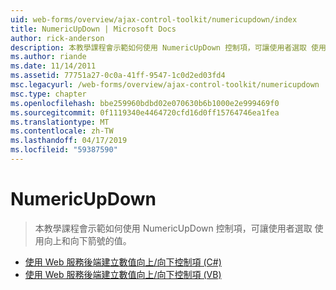 ```yaml
---
uid: web-forms/overview/ajax-control-toolkit/numericupdown/index
title: NumericUpDown | Microsoft Docs
author: rick-anderson
description: 本教學課程會示範如何使用 NumericUpDown 控制項，可讓使用者選取 使用向上和向下箭號的值。
ms.author: riande
ms.date: 11/14/2011
ms.assetid: 77751a27-0c0a-41ff-9547-1c0d2ed03fd4
msc.legacyurl: /web-forms/overview/ajax-control-toolkit/numericupdown
msc.type: chapter
ms.openlocfilehash: bbe259960bdbd02e070630b6b1000e2e999469f0
ms.sourcegitcommit: 0f1119340e4464720cfd16d0ff15764746ea1fea
ms.translationtype: MT
ms.contentlocale: zh-TW
ms.lasthandoff: 04/17/2019
ms.locfileid: "59387590"
---
```

# <a name="numericupdown"></a>NumericUpDown

> 本教學課程會示範如何使用 NumericUpDown 控制項，可讓使用者選取 使用向上和向下箭號的值。


- [使用 Web 服務後端建立數值向上/向下控制項 (C#)](creating-a-numeric-up-down-control-with-a-web-service-backend-cs.md)
- [使用 Web 服務後端建立數值向上/向下控制項 (VB)](creating-a-numeric-up-down-control-with-a-web-service-backend-vb.md)
